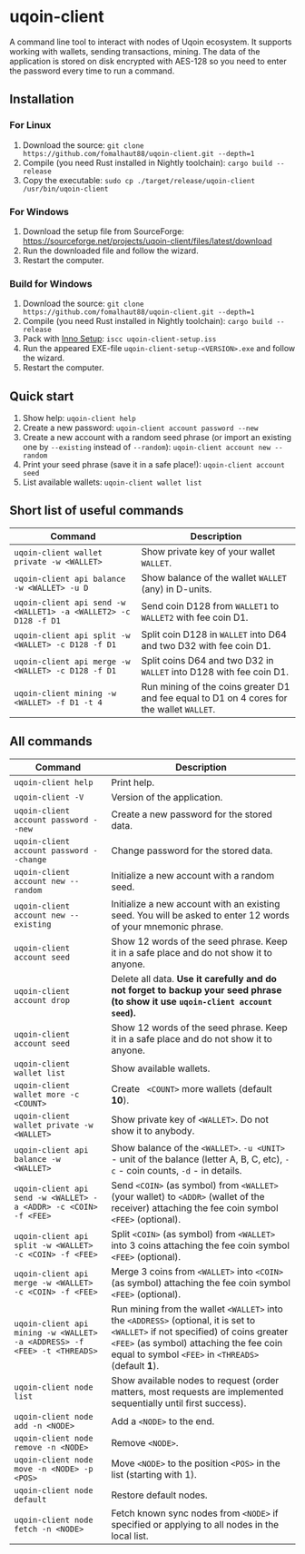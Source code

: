 # uqoin-client

A command line tool to interact with nodes of Uqoin ecosystem. It supports
working with wallets, sending transactions, mining. The data of the application
is stored on disk encrypted with AES-128 so you need to enter the password
every time to run a command.

## Installation

### For Linux

1. Download the source: `git clone https://github.com/fomalhaut88/uqoin-client.git --depth=1`
2. Compile (you need Rust installed in Nightly toolchain): `cargo build --release`
3. Copy the executable: `sudo cp ./target/release/uqoin-client /usr/bin/uqoin-client`

### For Windows

1. Download the setup file from SourceForge: https://sourceforge.net/projects/uqoin-client/files/latest/download
2. Run the downloaded file and follow the wizard.
3. Restart the computer.

### Build for Windows

1. Download the source: `git clone https://github.com/fomalhaut88/uqoin-client.git --depth=1`
2. Compile (you need Rust installed in Nightly toolchain): `cargo build --release`
3. Pack with [Inno Setup](https://jrsoftware.org/isinfo.php): `iscc uqoin-client-setup.iss`
4. Run the appeared EXE-file `uqoin-client-setup-<VERSION>.exe` and follow the wizard.
5. Restart the computer.

## Quick start

1. Show help: `uqoin-client help`
2. Create a new password: `uqoin-client account password --new`
3. Create a new account with a random seed phrase (or import an existing one by 
`--existing` instead of `--random`): `uqoin-client account new --random`
4. Print your seed phrase (save it in a safe place!): `uqoin-client account seed`
5. List available wallets: `uqoin-client wallet list`

## Short list of useful commands

| Command | Description |
|---|---|
| `uqoin-client wallet private -w <WALLET>` | Show private key of your wallet `WALLET`. |
| `uqoin-client api balance -w <WALLET> -u D` | Show balance of the wallet `WALLET` (any) in D-units. |
| `uqoin-client api send -w <WALLET1> -a <WALLET2> -c D128 -f D1` | Send coin D128 from `WALLET1` to `WALLET2` with fee coin D1. |
| `uqoin-client api split -w <WALLET> -c D128 -f D1` | Split coin D128 in `WALLET` into D64 and two D32 with fee coin D1. |
| `uqoin-client api merge -w <WALLET> -c D128 -f D1` | Split coins D64 and two D32 in `WALLET` into D128 with fee coin D1. |
| `uqoin-client mining -w <WALLET> -f D1 -t 4` | Run mining of the coins greater D1 and fee equal to D1 on 4 cores for the wallet `WALLET`. |

## All commands

| Command | Description |
|---|---|
| `uqoin-client help` | Print help. |
| `uqoin-client -V` | Version of the application. |
| `uqoin-client account password --new` | Create a new password for the stored data. |
| `uqoin-client account password --change` | Change password for the stored data. |
| `uqoin-client account new --random` | Initialize a new account with a random seed. |
| `uqoin-client account new --existing` | Initialize a new account with an existing seed. You will be asked to enter 12 words of your mnemonic phrase. |
| `uqoin-client account seed` | Show 12 words of the seed phrase. Keep it in a safe place and do not show it to anyone. |
| `uqoin-client account drop` | Delete all data. **Use it carefully and do not forget to backup your seed phrase (to show it use `uqoin-client account seed`).** |
| `uqoin-client account seed` | Show 12 words of the seed phrase. Keep it in a safe place and do not show it to anyone. |
| `uqoin-client wallet list` | Show available wallets. |
| `uqoin-client wallet more -c <COUNT>` | Create ` <COUNT>` more wallets (default **10**). |
| `uqoin-client wallet private -w <WALLET>` | Show private key of `<WALLET>`. Do not show it to anybody. |
| `uqoin-client api balance -w <WALLET>` | Show balance of the `<WALLET>`. `-u <UNIT>` - unit of the balance (letter A, B, C, etc), `-c` - coin counts, `-d` - in details. |
| `uqoin-client api send -w <WALLET> -a <ADDR> -c <COIN> -f <FEE>` | Send `<COIN>` (as symbol) from `<WALLET>` (your wallet) to `<ADDR>` (wallet of the receiver) attaching the fee coin symbol `<FEE>` (optional). |
| `uqoin-client api split -w <WALLET> -c <COIN> -f <FEE>` | Split `<COIN>` (as symbol) from `<WALLET>` into 3 coins attaching the fee coin symbol `<FEE>` (optional). |
| `uqoin-client api merge -w <WALLET> -c <COIN> -f <FEE>` | Merge 3 coins from `<WALLET>` into `<COIN>` (as symbol) attaching the fee coin symbol `<FEE>` (optional). |
| `uqoin-client api mining -w <WALLET> -a <ADDRESS> -f <FEE> -t <THREADS>` | Run mining from the wallet `<WALLET>` into the `<ADDRESS>` (optional,  it is set to `<WALLET>` if not specified) of coins greater `<FEE>` (as symbol) attaching the fee coin equal to symbol `<FEE>` in `<THREADS>` (default **1**). |
| `uqoin-client node list` | Show available nodes to request (order matters, most requests are implemented sequentially until first success). |
| `uqoin-client node add -n <NODE>` | Add a `<NODE>` to the end. |
| `uqoin-client node remove -n <NODE>` | Remove `<NODE>`. |
| `uqoin-client node move -n <NODE> -p <POS>` | Move `<NODE>` to the position `<POS>` in the list (starting with 1). |
| `uqoin-client node default` | Restore default nodes. |
| `uqoin-client node fetch -n <NODE>` | Fetch known sync nodes from `<NODE>` if specified or applying to all nodes in the local list. |
